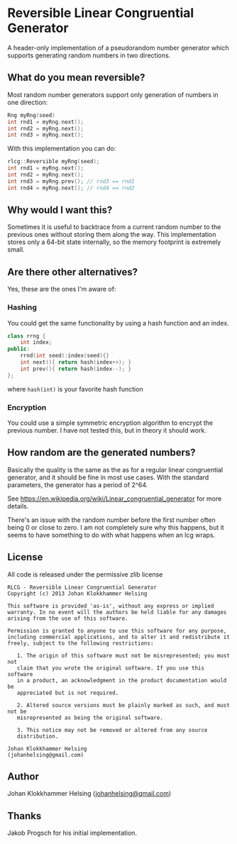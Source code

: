 Reversible Linear Congruential Generator
========================================

A header-only implementation of a pseudorandom number generator 
which supports generating random numbers in two directions.

What do you mean reversible?
----------------------------

Most random number generators support only generation of numbers 
in one direction:

```c++
Rng myRng(seed)
int rnd1 = myRng.next();
int rnd2 = myRng.next();
int rnd3 = myRng.next();
```

With this implementation you can do:

```c++
rlcg::Reversible myRng(seed);
int rnd1 = myRng.next();
int rnd2 = myRng.next();
int rnd3 = myRng.prev(); // rnd3 == rnd1
int rnd4 = myRng.next(); // rnd4 == rnd2
```

Why would I want this?
----------------------

Sometimes it is useful to backtrace from a current random number to the 
previous ones without storing them along the way. This implementation 
stores only a 64-bit state internally, so the memory footprint is 
extremely small.


Are there other alternatives?
-----------------------------

Yes, these are the ones I'm aware of:


### Hashing

You could get the same functionality by using a hash 
function and an index.

```c++
class rrng {
    int index;
public:
    rrnd(int seed):index(seed){}
    int next(){ return hash(index++); }
    int prev(){ return hash(index--); }
};
```

where `hash(int)` is your favorite hash function


### Encryption

You could use a simple symmetric encryption algorithm to encrypt 
the previous number. I have not tested this, but in theory it should 
work.

How random are the generated numbers?
-------------------------------------

Basically the quality is the same as the as for a regular linear 
congruential generator, and it should be fine in most use cases. 
With the standard parameters, the generator has a period of 2^64.

See https://en.wikipedia.org/wiki/Linear_congruential_generator 
for more details.

There's an issue with the random number before the first number 
often being 0 or close to zero. I am not completely sure why this 
happens, but it seems to have something to do with what happens 
when an lcg wraps.


License
-------

All code is released under the permissive zlib license

```
RLCG - Reversible Linear Congruential Generator
Copyright (c) 2013 Johan Klokkhammer Helsing

This software is provided 'as-is', without any express or implied
warranty. In no event will the authors be held liable for any damages
arising from the use of this software.

Permission is granted to anyone to use this software for any purpose,
including commercial applications, and to alter it and redistribute it
freely, subject to the following restrictions:

   1. The origin of this software must not be misrepresented; you must not
   claim that you wrote the original software. If you use this software
   in a product, an acknowledgment in the product documentation would be
   appreciated but is not required.

   2. Altered source versions must be plainly marked as such, and must not be
   misrepresented as being the original software.

   3. This notice may not be removed or altered from any source
   distribution.

Johan Klokkhammer Helsing
(johanhelsing@gmail.com)
```

Author
------

Johan Klokkhammer Helsing (johanhelsing@gmail.com)


Thanks
------

Jakob Progsch for his initial implementation.
